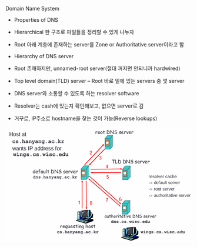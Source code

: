 Domain Name System
-	Properties of DNS
-	Hierarchical 한 구조로 파일들을 정리할 수 있게 나누자
-	Root 아래 계층에 존재하는 server를 Zone or Authoritative server이라고 함
-	Hierarchy of DNS server
-	Root 존재하지만, unnamed-root server(절대 꺼지면 안되니까 hardwired)
-	Top level domain(TLD) server – Root 바로 밑에 있는 servers 중 몇 server
-	DNS server와 소통할 수 있도록 하는 resolver software
	 
-	Resolver는 cash에 있는지 확인해보고, 없으면 server로 감
-	거꾸로, IP주소로 hostname을 찾는 것이 가능(Reverse lookups)

![alt text](image.png)
